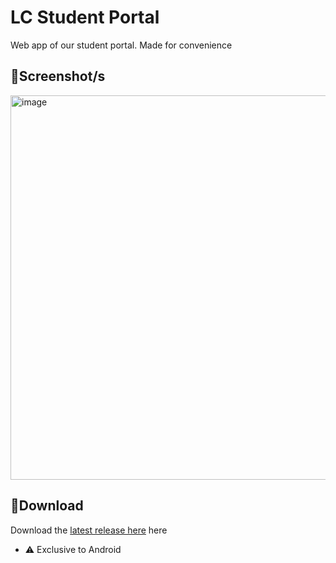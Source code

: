 # **LC Student Portal**
Web app of our student portal. Made for convenience

## 📸**Screenshot/s**
<img height="615" alt="image" src="https://github.com/user-attachments/assets/b111e5fe-0ccb-4d8d-8db1-5b9b69842ce6" />

## 💾**Download**
Download the [latest release here](https://github.com/moonlighthowling616/web-redirect-app/releases/tag/v1.0-release) here 
- ⚠️ Exclusive to Android
